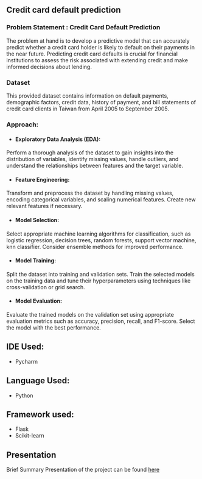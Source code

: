 ## Credit card default prediction


### Problem Statement : Credit Card Default Prediction

The problem at hand is to develop a predictive model that can accurately predict whether a credit card holder is likely to default on their payments in the near future. Predicting credit card defaults is crucial for financial institutions to assess the risk associated with extending credit and make informed decisions about lending.

### Dataset

This provided dataset contains information on default payments, demographic factors, credit data, history of payment, and bill statements of credit card clients in Taiwan from April 2005 to September 2005.

### Approach:

- #### Exploratory Data Analysis (EDA):
Perform a thorough analysis of the dataset to gain insights into the distribution of variables, identify missing values, handle outliers, and understand the relationships between features and the target variable.

- #### Feature Engineering:

Transform and preprocess the dataset by handling missing values, encoding categorical variables, and scaling numerical features. Create new relevant features if necessary.

- #### Model Selection: 

Select appropriate machine learning algorithms for classification, such as logistic regression, decision trees, random forests, support vector machine, knn classifier. Consider ensemble methods for improved performance.

- #### Model Training:

Split the dataset into training and validation sets. Train the selected models on the training data and tune their hyperparameters using techniques like cross-validation or grid search.

- #### Model Evaluation:

Evaluate the trained models on the validation set using appropriate evaluation metrics such as accuracy, precision, recall, and F1-score. Select the model with the best performance.


## IDE Used:

- Pycharm


## Language Used:

- Python


## Framework used:

- Flask
- Scikit-learn

## Presentation
Brief Summary Presentation of the project can be found [here](https://drive.google.com/file/d/1Dd4zhMNhThPk7RCn1wHyheijA8cLv1lz/view?usp=drive_link)
